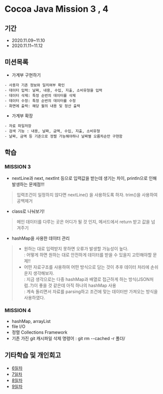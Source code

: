 # Cocoa Java Mission 3 , 4

## 기간
- 2020.11.09~11.10
- 2020.11.11~11.12

## 미션목록
- 가계부 구현하기
```
- 사용자 기존 정보와 일치여부 확인
- 데이터 입력: 날짜, 내용, 수입, 지출, 소비유형을 입력
- 데이터 삭제: 특정 순번의 데이터를 삭제
- 데이터 수정: 특정 순번의 데이터를 수정
- 화면에 출력: 해당 월의 내용 및 정산 출력
```
- 가계부 확장
```
- 자료 파일저장
- 검색 기능 : 내용, 날짜, 금액, 수입, 지출, 소비유형
- 날짜, 금액 등 기준으로 정렬 가능해야하나 날짜별 오름차순만 구현함
```

## 학습

### MISSION 3
- nextLine과 next, nextInt 등으로 입력값을 받는데 생기는 차이, println으로 인해 발생하는 문제점!!!
> 입력조건이 일정하지 않다면 nextLine() 을 사용하도록 하자.
> trim()을 사용하여 공백제거
- class로 나눠보기! 
> 메인 데이터를 다루는 곳은 어디가 될 것 인지, 메서드에서 return 받고 값을 넘겨주기
- hashMap을 사용한 데이터 관리
> - 원하는 대로 입력받지 못하면 오류가 발생할 가능성이 높다.     
> : 어떻게 하면 원하는 대로 안전하게 데이터를 받을 수 있을지 고민해야할 문제!!
> - 어떤 자료구조를 사용하여 어떤 방식으로 담는 것이 추후 데이터 처리에 손쉬운지 생각해보자.     
> : 지금 생각으로는 다중 hashMap과 배열로 접근하게 하는 방식(JSON처럼..?)이 좋을 것 같은데 아직 하나의 hashMap 사용   
> : 계속 돌리면서 자료를 parsing하고 조건에 맞는 데이터만 가져오는 방식을 사용하였다.

### MISSION 4

- hashMap, arrayList
- file I/O
- 정렬 Collections Framework
- 기존 가진 git 캐시파일 삭제 명령어 : git rm --cached -r 폴더/


## 기타학습 및 개인회고
- [6일차](https://www.notion.so/6-b14b745c8f3448a49d4168b88a6a0a6c)
- [7일차](https://www.notion.so/7-c922612244514d91b7f25b30c5721dd4)
- [8일차](https://www.notion.so/8-2172c95506d04f02be62ee63e536ebb6)
- [9일차](https://www.notion.so/9-a0103c7e750c4489bb15c620e4ee8a74)